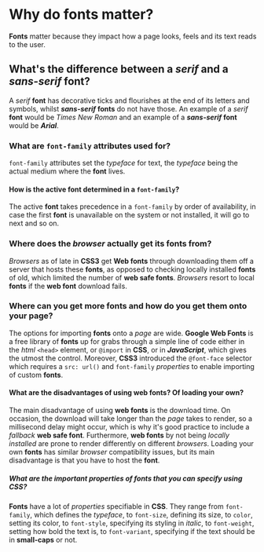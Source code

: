 # Why do **fonts** matter?

**Fonts** matter because they impact how a page looks, feels and its text reads to the user.

## What's the difference between a _serif_ and a **_sans-serif_ font**?

A _serif_ **font** has decorative ticks and flourishes at the end of its letters and symbols, whilst **_sans-serif_ fonts** do not have those. An example of a _serif_ **font** would be _Times New Roman_ and an example of a **_sans-serif_ font** would be **_Arial_**.

### What are `font-family` attributes used for?

`font-family` attributes set the _typeface_ for text, the _typeface_ being the actual medium where the **font** lives.

#### How is the active **font** determined in a `font-family`?

The active **font** takes precedence in a `font-family` by order of availability, in case the first **font** is unavailable on the system or not installed, it will go to next and so on.

### Where does the _browser_ actually get its **fonts** from?

_Browsers_ as of late in **CSS3** get **Web fonts** through downloading them off a server that hosts these **fonts**, as opposed to checking locally installed **fonts** of old, which limited the number of **web safe fonts**. _Browsers_ resort to local **fonts** if the **web font** download fails.

### Where can you get more **fonts** and how do you get them onto your page?

The options for importing **fonts** onto a _page_ are wide. **Google Web Fonts** is a free library of **fonts** up for grabs through a simple line of code either in the _html_ `<head>` element, or `@import` in **CSS**, or in **_JavaScript_**, which gives the utmost the control. Moreover, **CSS3** introduced the `@font-face` selector which requires a `src: url()` and `font-family` _properties_ to enable importing of custom **fonts**.

#### What are the disadvantages of using **web fonts**? Of loading your own?

The main disadvantage of using **web fonts** is the download time. On occasion, the download will take longer than the _page_ takes to render, so a millisecond delay might occur, which is why it's good practice to include a _fallback_ **web safe font**. Furthermore, **web fonts** by not being _locally installed_ are prone to render differently on different _browsers_. Loading your own **fonts** has similar _browser_ compatibility issues, but its main disadvantage is that you have to host the **font**.

##### What are the important _properties_ of **fonts** that you can specify using **CSS**?

**Fonts** have a lot of _properties_ specifiable in **CSS**. They range from `font-family`, which defines the _typeface_, to `font-size`, defining its size, to `color`, setting its color, to `font-style`, specifying its styling in _italic_, to `font-weight`, setting how bold the text is, to `font-variant`, specifying if the text should be in **small-caps** or not.
